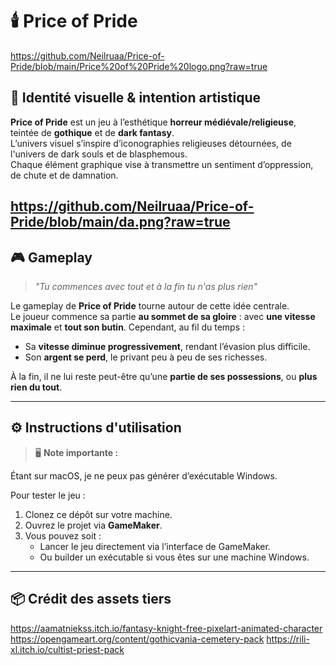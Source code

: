 # 🕯️ Price of Pride

https://github.com/Neilruaa/Price-of-Pride/blob/main/Price%20of%20Pride%20logo.png?raw=true

## 🎨 Identité visuelle & intention artistique

**Price of Pride** est un jeu à l’esthétique **horreur médiévale/religieuse**, teintée de **gothique** et de **dark fantasy**.  
L’univers visuel s’inspire d’iconographies religieuses détournées, de l'univers de dark souls et de blasphemous.  
Chaque élément graphique vise à transmettre un sentiment d’oppression, de chute et de damnation.

https://github.com/Neilruaa/Price-of-Pride/blob/main/da.png?raw=true
---

## 🎮 Gameplay

> *"Tu commences avec tout et à la fin tu n'as plus rien"*

Le gameplay de **Price of Pride** tourne autour de cette idée centrale.  
Le joueur commence sa partie **au sommet de sa gloire** : avec **une vitesse maximale** et **tout son butin**. Cependant, au fil du temps :

- Sa **vitesse diminue progressivement**, rendant l’évasion plus difficile.
- Son **argent se perd**, le privant peu à peu de ses richesses.

À la fin, il ne lui reste peut-être qu’une **partie de ses possessions**, ou **plus rien du tout**.  

---

## ⚙️ Instructions d'utilisation

> 🖥️ **Note importante :**

Étant sur macOS, je ne peux pas générer d’exécutable Windows.

Pour tester le jeu :

1. Clonez ce dépôt sur votre machine.
2. Ouvrez le projet via **GameMaker**.
3. Vous pouvez soit :
   - Lancer le jeu directement via l’interface de GameMaker.
   - Ou builder un exécutable si vous êtes sur une machine Windows.

---

## 📦 Crédit des assets tiers

https://aamatniekss.itch.io/fantasy-knight-free-pixelart-animated-character
https://opengameart.org/content/gothicvania-cemetery-pack
https://rili-xl.itch.io/cultist-priest-pack

